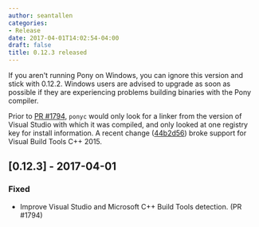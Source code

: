 ```yaml
---
author: seantallen
categories:
- Release
date: 2017-04-01T14:02:54-04:00
draft: false
title: 0.12.3 released
---
```


If you aren't running Pony on Windows, you can ignore this version and stick with 0.12.2. Windows users are advised to upgrade as soon as possible if they are experiencing problems building binaries with the Pony compiler.
<!--more-->

Prior to [PR #1794](https://github.com/ponylang/ponyc/pull/1794), `ponyc` would only look for a linker from the version of Visual Studio with which it was compiled, and only looked at one registry key for install information. A recent change ([44b2d56](https://github.com/ponylang/ponyc/commit/44b2d56c5618142fe0fd628eeadbd5975157d62f)) broke support for Visual Build Tools C++ 2015. 

## [0.12.3] - 2017-04-01

### Fixed

- Improve Visual Studio and Microsoft C++ Build Tools detection. (PR #1794)
